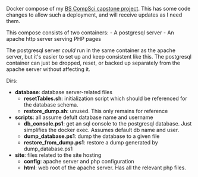 Docker compose of my [BS CompSci capstone project](https://github.com/foodfetcher/foodfetchers). This has some code changes to allow such a deployment, and will receive updates as I need them.

This compose consists of two containers:
    - A postgresql server
    - An apache http server serving PHP pages

The postgresql server *could* run in the same container as the apache server, but it's easier to set up and keep consistent like this. The postgresql container can just be dropped, reset, or backed up separately from the apache server without affecting it.

Dirs:
- **database**: database server-related files
  - **resetTables.sh**: initialization script which should be referenced for the database schema. 
  - **restore_dump.sh**: unused. This only remains for reference
- **scripts**: all assume defult database name and username
  - **db_console.ps1**: get an sql console to the postgresql database. Just simplifies the docker exec. Assumes default db name and user.
  - **dump_database.ps1**: dump the database to a given file
  - **restore_from_dump.ps1**: restore a dump generated by dump_database.ps1
- **site**: files related to the site hosting
  - **config**: apache server and php configuration
  - **html**: web root of the apache server. Has all the relevant php files.
